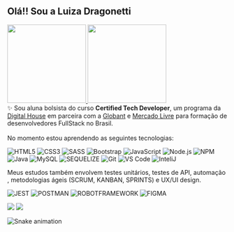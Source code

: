 ## Olá!! Sou a Luiza Dragonetti
 <div>
  <a href="https://github.com/lulutti">
  <img height="180em" src="https://github-readme-stats.vercel.app/api?username=lulutti&show_icons=true&theme=onedark&include_all_commits=true&count_private=true"/>
  <img height="180em" src="https://github-readme-stats.vercel.app/api/top-langs/?username=lulutti&layout=compact&langs_count=7&theme=onedark"/>
  </a>
</div>
✨ Sou aluna bolsista do curso <strong>Certified Tech Developer</strong>, um programa da <a href="https://www.digitalhouse.com/br">Digital House</a> em parceira com a <a href="https://www.globant.com/pt-br">Globant</a> e <a href="https://www.mercadolivre.com.br/institucional">Mercado Livre</a> para formação de desenvolvedores FullStack no Brasil.<br><br>
No momento estou aprendendo as seguintes tecnologias:

![HTML5](https://img.shields.io/badge/html5%20-%23E34F26.svg?&style=for-the-badge&logo=html5&logoColor=white)
![CSS3](https://img.shields.io/badge/css3%20-%231572B6.svg?&style=for-the-badge&logo=css3&logoColor=white)
![SASS](https://img.shields.io/badge/SASS%20-CC6699.svg?&style=for-the-badge&logo=SASS&logoColor=white)
![Bootstrap](https://img.shields.io/badge/-Bootstrap-563D7C?&style=for-the-badge&logo=bootstrap&logoColor=white)
![JavaScript](https://img.shields.io/badge/JavaScript-F7DF1E?style=for-the-badge&logo=javascript&logoColor=black)
![Node.js](https://img.shields.io/badge/node.js%20-339933.svg?&style=for-the-badge&logo=node.js&logoColor=white)
![NPM](https://img.shields.io/badge/npm%20-CB3837.svg?&style=for-the-badge&logo=npm&logoColor=white)
![Java](https://img.shields.io/badge/Java-ED8B00?style=for-the-badge&logo=java&logoColor=white)
![MySQL](https://img.shields.io/badge/MySQL-00758F?style=for-the-badge&logo=mysql&logoColor=white)
![SEQUELIZE](https://img.shields.io/badge/Sequelize-52B0E7?style=for-the-badge&logo=sequelize&logoColor=white)
![Git](https://img.shields.io/badge/git%20-%23F05033.svg?&style=for-the-badge&logo=git&logoColor=white)
![VS Code](https://img.shields.io/badge/-VSCode-007ACC?&style=for-the-badge&logo=visual-studio-code&logoColor=white)
![InteliJ](https://img.shields.io/badge/IntelliJ-Idea-000000?style=for-the-badge&logo=intellijidea&logoColor=white)

<p>Meus estudos também envolvem testes unitários, testes de API, automação , metodologias ágeis (SCRUM, KANBAN, SPRINTS) e UX/UI design.</p>

 ![JEST](https://img.shields.io/badge/JEST-C21325?style=for-the-badge&logo=jest&logoColor=white)
 ![POSTMAN](https://img.shields.io/badge/postman-FF6C37?style=for-the-badge&logo=postman&logoColor=white)
 ![ROBOTFRAMEWORK](https://img.shields.io/badge/robotframework-000000?style=for-the-badge&logo=robotframework&logoColor=white)
 ![FIGMA](https://img.shields.io/badge/figma-F24E1E?style=for-the-badge&logo=figma&logoColor=white)
 


<div> 
  <a href = "mailto:malludra@gmail.com"><img src="https://img.shields.io/badge/-Gmail-%23EA4335?style=for-the-badge&logo=gmail&logoColor=white" target="_blank"></a>
  <a href="https://www.linkedin.com/in/luizadragonetti/" target="_blank"><img src="https://img.shields.io/badge/-LinkedIn-%230077B5?style=for-the-badge&logo=linkedin&logoColor=white" target="_blank"></a> </div>
  

![Snake animation](https://github.com/lulutti/lulutti/blob/output/github-contribution-grid-snake.svg)
